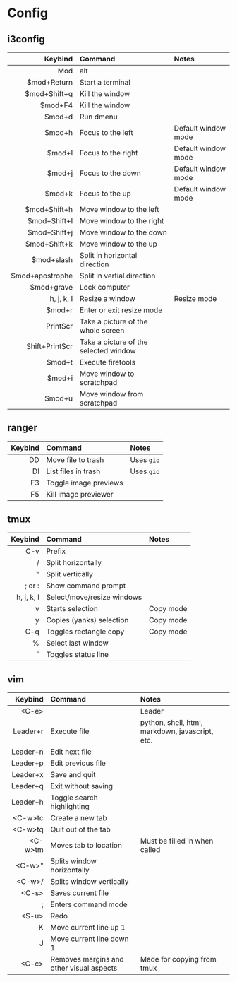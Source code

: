 # Config

## i3config

| Keybind | Command | Notes |
| ------: | :------ | :---- |
| Mod | alt | |
| $mod+Return | Start a terminal | |
| $mod+Shift+q | Kill the window | |
| $mod+F4 | Kill the window | |
| $mod+d | Run dmenu | |
| $mod+h | Focus to the left | Default window mode |
| $mod+l | Focus to the right | Default window mode |
| $mod+j | Focus to the down | Default window mode |
| $mod+k | Focus to the up | Default window mode |
| $mod+Shift+h | Move window to the left | |
| $mod+Shift+l | Move window to the right | |
| $mod+Shift+j | Move window to the down | |
| $mod+Shift+k | Move window to the up | |
| $mod+slash | Split in horizontal direction | |
| $mod+apostrophe | Split in vertial direction | |
| $mod+grave | Lock computer | |
| h, j, k, l | Resize a window | Resize mode |
| $mod+r | Enter or exit resize mode | |
| PrintScr | Take a picture of the whole screen | |
| Shift+PrintScr | Take a picture of the selected window | |
| $mod+t | Execute firetools | |
| $mod+i | Move window to scratchpad | |
| $mod+u | Move window from scratchpad | |

## ranger

| Keybind | Command | Notes |
| ------: | :------ | :---- |
| DD | Move file to trash | Uses `gio` |
| Dl | List files in trash | Uses `gio` |
| F3 | Toggle image previews | |
| F5 | Kill image previewer | |

## tmux

| Keybind | Command | Notes |
| ------: | :------ | :---- |
| C-v     | Prefix | |
| / | Split horizontally | |
| " | Split vertically | |
| ; or : | Show command prompt | |
| h, j, k, l | Select/move/resize windows | |
| v | Starts selection | Copy mode |
| y | Copies (yanks) selection | Copy mode |
| C-q | Toggles rectangle copy | Copy mode |
| % | Select last window | |
| \` | Toggles status line | |

## vim

| Keybind | Command | Notes |
| ------: | :------ | :---- |
| <C-e\> | | Leader |
| Leader+r | Execute file | python, shell, html, markdown, javascript, etc. |
| Leader+n | Edit next file | |
| Leader+p | Edit previous file | |
| Leader+x | Save and quit | |
| Leader+q | Exit without saving | |
| Leader+h | Toggle search highlighting | |
| <C-w\>tc | Create a new tab | |
| <C-w\>tq | Quit out of the tab | |
| <C-w\>tm | Moves tab to location | Must be filled in when called |
| <C-w\>"  | Splits window horizontally | |
| <C-w\>/  | Splits window vertically | |
| <C-s\>   | Saves current file | |
| ;        | Enters command mode | |
| <S-u\>   | Redo | |
| K | Move current line up 1 | |
| J | Move current line down 1 | |
| <C-c\>   | Removes margins and other visual aspects | Made for copying from tmux |

